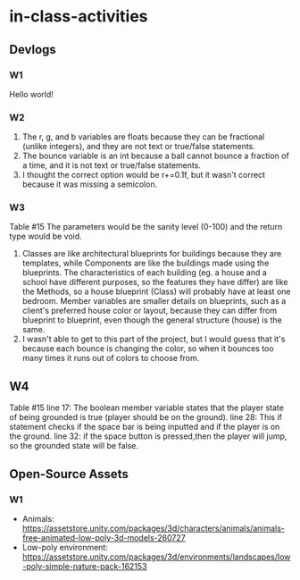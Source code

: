 # in-class-activities
## Devlogs
### W1
Hello world!
### W2
1. The r, g, and b variables are floats because they can be fractional (unlike integers), and they are not text or true/false statements.
2. The bounce variable is an int because a ball cannot bounce a fraction of a time, and it is not text or true/false statements. 
3. I thought the correct option would be r+=0.1f, but it wasn't correct because it was missing a semicolon.
### W3
Table #15
The parameters would be the sanity level (0-100) and the return type would be void. 
1. Classes are like architectural blueprints for buildings because they are templates, while Components are like the buildings made using the blueprints. The characteristics of each building (eg. a house and a school have different purposes, so the features they have differ) are like the Methods, so a house blueprint (Class) will probably have at least one bedroom. Member variables are smaller details on blueprints, such as a client's preferred house color or layout, because they can differ from blueprint to blueprint, even though the general structure (house) is the same.
2. I wasn't able to get to this part of the project, but I would guess that it's because each bounce is changing the color, so when it bounces too many times it runs out of colors to choose from.  
## W4
Table #15
line 17: The boolean member variable states that the player state of being grounded is true (player should be on the ground).
line 28: This if statement checks if the space bar is being inputted and if the player is on the ground.
line 32: if the space button is pressed,then the player will jump, so the grounded state will be false. 
## Open-Source Assets
### W1
- Animals: https://assetstore.unity.com/packages/3d/characters/animals/animals-free-animated-low-poly-3d-models-260727 
- Low-poly environment: https://assetstore.unity.com/packages/3d/environments/landscapes/low-poly-simple-nature-pack-162153 